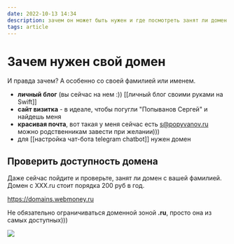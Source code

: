 ```yaml
---
date: 2022-10-13 14:34
description: зачем он может быть нужен и где посмотреть занят ли домен с вашей фамилией?
tags: article
---
```

# Зачем нужен свой домен

И правда зачем? А особенно со своей фамилией или именем. 
- **личный блог** (вы сейчас на нем :)) [[личный блог своими руками на Swift]]
- **сайт визитка** - в идеале, чтобы погугли "Попыванов Сергей" и найдешь меня
- **красивая почта**, вот такая у меня сейчас есть s@popyvanov.ru  можно родственникам завести при желании)))
- для  [[настройка чат-бота telegram chatbot]] нужен домен

## Проверить доступность домена

Даже сейчас пойдите и проверьте, занят ли домен с вашей фамилией. 
Домен с XXX.ru стоит порядка 200 руб в год. 

https://domains.webmoney.ru

Не обязательно ограничиваться доменной зоной **.ru**, просто она из самых доступных)))

![](https://downloader.disk.yandex.ru/preview/493c815f4e32335fef9d943669db60ef1f3274fb8838ad4c501ef26a64f7370e/6529524c/1iagDYkriCBbRpyNOOonMTybUhBIVKLV472nZ4z-F7LMZBAx0PuVaFA8rXhaxyXr4ezj_HXYtlwAmIvvwlo3rA%3D%3D?uid=0&filename=2023-10-13_14-20-07.png&disposition=inline&hash=&limit=0&content_type=image%2Fpng&owner_uid=0&tknv=v2&size=2048x2048)

